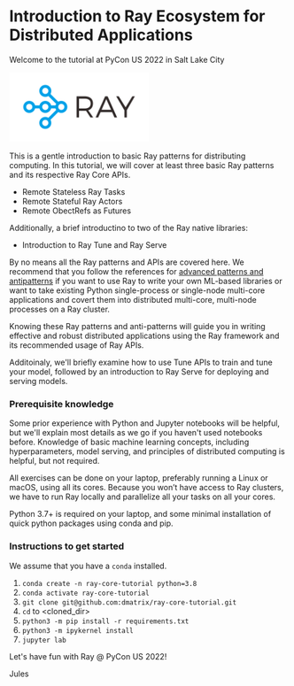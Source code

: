 # Introduction to Ray Ecosystem for Distributed Applications 

Welcome to the tutorial at PyCon US 2022 in Salt Lake City

<img src="images/ray-logo.png" height="50%" width="50%">


This is a gentle introduction to basic Ray patterns for distributing computing. In this tutorial, we will cover at least three basic Ray patterns and its respective Ray Core APIs. 

 * Remote Stateless Ray Tasks
 * Remote Stateful Ray Actors
 * Remote ObectRefs as Futures
 
Additionally, a brief introductino to two of the Ray native libraries:
 * Introduction to Ray Tune and Ray Serve

By no means all the Ray patterns and APIs are covered here. We recommend that you follow the references for [advanced patterns and antipatterns](https://docs.ray.io/en/latest/ray-design-patterns/index.html) if you want to use Ray to write your own ML-based libraries or want to take existing Python single-process or single-node multi-core applications and covert them into distributed multi-core, multi-node processes on a Ray cluster.

Knowing these Ray patterns and anti-patterns will guide you in writing effective and robust distributed applications using the Ray framework and its recommended usage of Ray APIs.

Additoinaly, we'll briefly examine how to use Tune APIs to train and tune your model, followed by an introduction
to Ray Serve for deploying and serving models.

### Prerequisite knowledge ###

Some prior experience with Python and Jupyter notebooks will be helpful, but we'll explain most details as we go if you haven't used notebooks before. Knowledge of basic machine learning concepts, including hyperparameters, model serving, and principles of distributed computing is helpful, 
but not required.

All exercises can be done on your laptop, preferably running a Linux or macOS, using all its cores. Because you won’t have access to Ray clusters, we have to run Ray locally and parallelize all your tasks on all your cores.

Python 3.7+ is required on your laptop, and some minimal installation of quick python packages using conda and pip.

### Instructions to get started

We assume that you have a `conda` installed.

 1. `conda create -n ray-core-tutorial python=3.8`
 2. `conda activate ray-core-tutorial`
 3. `git clone git@github.com:dmatrix/ray-core-tutorial.git`
 4. `cd` to <cloned_dir>
 5. `python3 -m pip install -r requirements.txt`
 6. `python3 -m ipykernel install`
 7. `jupyter lab`
 
Let's have fun with Ray @ PyCon US 2022!
 
Jules
